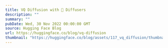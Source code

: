 ```yaml
---
title: VQ Diffusion with 🧨 Diffusers
description: ""
summary: ""
pubDate: Wed, 30 Nov 2022 00:00:00 GMT
source: Hugging Face Blog
url: https://huggingface.co/blog/vq-diffusion
thumbnail: "https://huggingface.co/blog/assets/117_vq_diffusion/thumbnail.png"
---
```


